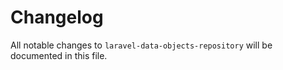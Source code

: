 # Changelog

All notable changes to `laravel-data-objects-repository` will be documented in this file.
